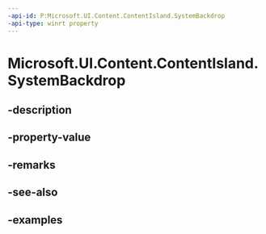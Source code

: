 ```yaml
---
-api-id: P:Microsoft.UI.Content.ContentIsland.SystemBackdrop
-api-type: winrt property
---
```


# Microsoft.UI.Content.ContentIsland.SystemBackdrop

<!--
public Windows.UI.Composition.CompositionBrush SystemBackdrop { get; set; }
-->


## -description

## -property-value

## -remarks

## -see-also

## -examples


